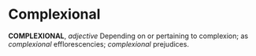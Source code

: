# Complexional

**COMPLEXIONAL**, _adjective_ Depending on or pertaining to complexion; as _complexional_ efflorescencies; _complexional_ prejudices.